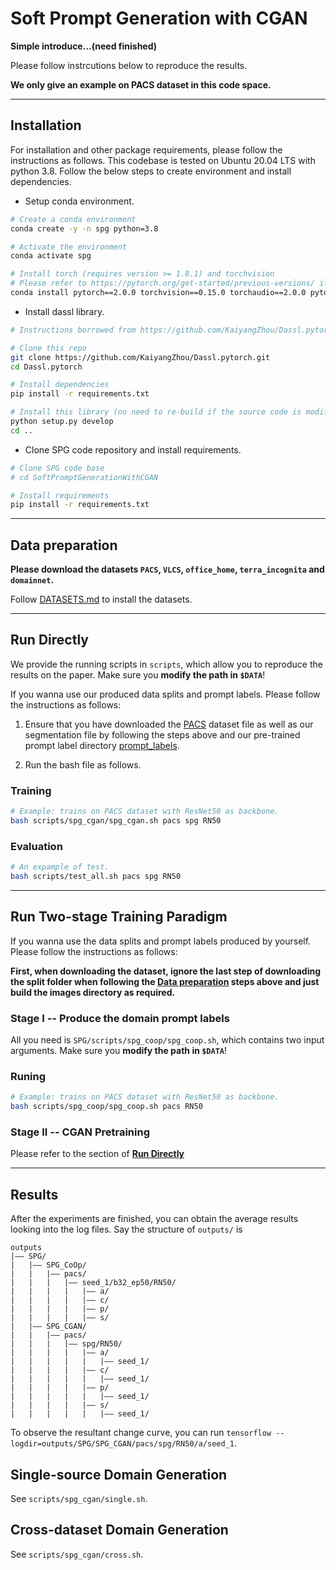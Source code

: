 # Soft Prompt Generation with CGAN
**Simple introduce...(need finished)**

Please follow instrcutions below to reproduce the results. 

**We only give an example on PACS dataset in this code space.**

<hr />

## Installation 
For installation and other package requirements, please follow the instructions as follows. 
This codebase is tested on Ubuntu 20.04 LTS with python 3.8. Follow the below steps to create environment and install dependencies.

* Setup conda environment.
```bash
# Create a conda environment
conda create -y -n spg python=3.8

# Activate the environment
conda activate spg

# Install torch (requires version >= 1.8.1) and torchvision
# Please refer to https://pytorch.org/get-started/previous-versions/ if your cuda version is different
conda install pytorch==2.0.0 torchvision==0.15.0 torchaudio==2.0.0 pytorch-cuda=11.8 -c pytorch -c nvidia
```

* Install dassl library.
```bash
# Instructions borrowed from https://github.com/KaiyangZhou/Dassl.pytorch#installation

# Clone this repo
git clone https://github.com/KaiyangZhou/Dassl.pytorch.git
cd Dassl.pytorch

# Install dependencies
pip install -r requirements.txt

# Install this library (no need to re-build if the source code is modified)
python setup.py develop
cd ..
```

* Clone SPG code repository and install requirements.
```bash
# Clone SPG code base
# cd SoftPromptGenerationWithCGAN 

# Install requirements
pip install -r requirements.txt
```


<hr />


## Data preparation
**Please download the datasets `PACS`, `VLCS`, `office_home`, `terra_incognita` and `domainnet`.**

Follow [DATASETS.md](DATASETS.md) to install the datasets.

<hr />


## Run Directly

We provide the running scripts in `scripts`, which allow you to reproduce the results on the paper. 
Make sure you **modify the path in `$DATA`**!

If you wanna use our produced data splits and prompt labels. Please follow the instructions as follows:

<!-- 1. copy the data splits files of [PACS](datasets/PACS/) to the downloaded root directory of PACS datasets. -->
1. Ensure that you have downloaded the [PACS](./DATASETS.md#pacs) dataset file as well as our segmentation file by following the steps above and our pre-trained prompt label directory [prompt_labels](prompt_labels/).

2. Run the bash file as follows.

### Training 
```bash
# Example: trains on PACS dataset with ResNet50 as backbone.
bash scripts/spg_cgan/spg_cgan.sh pacs spg RN50
```
### Evaluation
```bash
# An expample of test.
bash scripts/test_all.sh pacs spg RN50
```


<hr />


## Run Two-stage Training Paradigm

If you wanna use the data splits and prompt labels produced by yourself. Please follow the instructions as follows:

**First, when downloading the dataset, ignore the last step of downloading the split folder when following the [Data preparation](#data-preparation) steps above and just build the images directory as required.**

### Stage I -- Produce the domain prompt labels

All you need is `SPG/scripts/spg_coop/spg_coop.sh`, which contains two input arguments.
Make sure you **modify the path in `$DATA`**!

### Runing
```bash
# Example: trains on PACS dataset with ResNet50 as backbone.
bash scripts/spg_coop/spg_coop.sh pacs RN50
```


### Stage II -- CGAN Pretraining

Please refer to the section of **[Run Directly](#run-directly)**


<hr />


## Results

After the experiments are finished, you can obtain the average results looking into the log files. Say the structure of `outputs/` is

```
outputs
|–– SPG/
|   |–– SPG_CoOp/
|   |   |–– pacs/
|   |   |   |–– seed_1/b32_ep50/RN50/
|   |   |   |   |–– a/
|   |   |   |   |–– c/
|   |   |   |   |–– p/
|   |   |   |   |–– s/
|   |–– SPG_CGAN/
|   |   |–– pacs/
|   |   |   |–– spg/RN50/
|   |   |   |   |–– a/
|   |   |   |   |   |–– seed_1/
|   |   |   |   |–– c/
|   |   |   |   |   |–– seed_1/
|   |   |   |   |–– p/
|   |   |   |   |   |–– seed_1/
|   |   |   |   |–– s/
|   |   |   |   |   |–– seed_1/
```

To observe the resultant change curve, you can run
`tensorflow --logdir=outputs/SPG/SPG_CGAN/pacs/spg/RN50/a/seed_1`.

<!--
Below we provide a set of results from a direct evaluation using our pre-trained model [test_models](#test_models) on PACS dataset with ResNet50 as backbone.

**How to Run**
Run `bash scripts/test_all.sh pacs spg RN50`

**View Results**
See the results in file [outputs_test](outputs_test/).
```bash
art_painting: accuracy: 93.5%. error: 6.5%.
# cartoon: accuracy: %. error: %.
photo: accuracy: 99.1%. error: 0.9%.
sketch: accuracy: 85.1%. error: 14.9%.
```
-->

## Single-source Domain Generation

See `scripts/spg_cgan/single.sh`.

## Cross-dataset Domain Generation

See `scripts/spg_cgan/cross.sh`.
